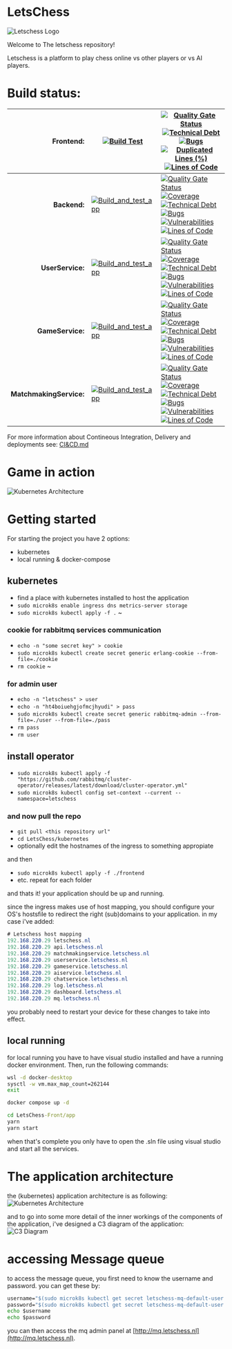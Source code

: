 # LetsChess
![Letschess Logo](./docs/logo-letschess.png)

Welcome to The letschess repository!

Letschess is a platform to play chess online vs other players or vs AI players.

# Build status:
|**Frontend:**|[![Build Test](https://github.com/LuukEbenau/LetsChess-Front/actions/workflows/build-test.yml/badge.svg)](https://github.com/LuukEbenau/LetsChess-Front/actions/workflows/build-test.yml)|[![Quality Gate Status](https://sonarcloud.io/api/project_badges/measure?project=LuukEbenau_LetsChess-Front&metric=alert_status)](https://sonarcloud.io/dashboard?id=LuukEbenau_LetsChess-Front)[![Technical Debt](https://sonarcloud.io/api/project_badges/measure?project=LuukEbenau_LetsChess-Front&metric=sqale_index)](https://sonarcloud.io/dashboard?id=LuukEbenau_LetsChess-Front)[![Bugs](https://sonarcloud.io/api/project_badges/measure?project=LuukEbenau_LetsChess-Front&metric=bugs)](https://sonarcloud.io/dashboard?id=LuukEbenau_LetsChess-Front)[![Duplicated Lines (%)](https://sonarcloud.io/api/project_badges/measure?project=LuukEbenau_LetsChess-Front&metric=duplicated_lines_density)](https://sonarcloud.io/dashboard?id=LuukEbenau_LetsChess-Front)[![Lines of Code](https://sonarcloud.io/api/project_badges/measure?project=LuukEbenau_LetsChess-Front&metric=ncloc)](https://sonarcloud.io/dashboard?id=LuukEbenau_LetsChess-Front)|
|--:|---|---|
|**Backend:**|[![Build_and_test_app](https://github.com/LuukEbenau/LetsChess-Backend/actions/workflows/build%20and%20test.yml/badge.svg)](https://github.com/LuukEbenau/LetsChess-Backend/actions/workflows/build%20and%20test.yml)|[![Quality Gate Status](https://sonarcloud.io/api/project_badges/measure?project=LuukEbenau_LetsChess-Backend&metric=alert_status)](https://sonarcloud.io/dashboard?id=LuukEbenau_LetsChess-Backend)[![Coverage](https://sonarcloud.io/api/project_badges/measure?project=LuukEbenau_LetsChess-Backend&metric=coverage)](https://sonarcloud.io/dashboard?id=LuukEbenau_LetsChess-Backend)[![Technical Debt](https://sonarcloud.io/api/project_badges/measure?project=LuukEbenau_LetsChess-Backend&metric=sqale_index)](https://sonarcloud.io/dashboard?id=LuukEbenau_LetsChess-Backend)[![Bugs](https://sonarcloud.io/api/project_badges/measure?project=LuukEbenau_LetsChess-Backend&metric=bugs)](https://sonarcloud.io/dashboard?id=LuukEbenau_LetsChess-Backend)[![Vulnerabilities](https://sonarcloud.io/api/project_badges/measure?project=LuukEbenau_LetsChess-Backend&metric=vulnerabilities)](https://sonarcloud.io/dashboard?id=LuukEbenau_LetsChess-Backend)[![Lines of Code](https://sonarcloud.io/api/project_badges/measure?project=LuukEbenau_LetsChess-Backend&metric=ncloc)](https://sonarcloud.io/dashboard?id=LuukEbenau_LetsChess-Backend)|
|**UserService:**|[![Build_and_test_app](https://github.com/LuukEbenau/LetsChess-UserService/actions/workflows/build%20and%20test.yml/badge.svg)](https://github.com/LuukEbenau/LetsChess-UserService/actions/workflows/build%20and%20test.yml)|[![Quality Gate Status](https://sonarcloud.io/api/project_badges/measure?project=LuukEbenau_LetsChess-UserService&metric=alert_status)](https://sonarcloud.io/dashboard?id=LuukEbenau_LetsChess-UserService) [![Coverage](https://sonarcloud.io/api/project_badges/measure?project=LuukEbenau_LetsChess-UserService&metric=coverage)](https://sonarcloud.io/dashboard?id=LuukEbenau_LetsChess-UserService)[![Technical Debt](https://sonarcloud.io/api/project_badges/measure?project=LuukEbenau_LetsChess-UserService&metric=sqale_index)](https://sonarcloud.io/dashboard?id=LuukEbenau_LetsChess-UserService)[![Bugs](https://sonarcloud.io/api/project_badges/measure?project=LuukEbenau_LetsChess-UserService&metric=bugs)](https://sonarcloud.io/dashboard?id=LuukEbenau_LetsChess-UserService)[![Vulnerabilities](https://sonarcloud.io/api/project_badges/measure?project=LuukEbenau_LetsChess-UserService&metric=vulnerabilities)](https://sonarcloud.io/dashboard?id=LuukEbenau_LetsChess-UserService)[![Lines of Code](https://sonarcloud.io/api/project_badges/measure?project=LuukEbenau_LetsChess-UserService&metric=ncloc)](https://sonarcloud.io/dashboard?id=LuukEbenau_LetsChess-UserService)|
|**GameService:**|[![Build_and_test_app](https://github.com/LuukEbenau/LetsChess-GameService/actions/workflows/build%20and%20test.yml/badge.svg)](https://github.com/LuukEbenau/LetsChess-GameService/actions/workflows/build%20and%20test.yml)|[![Quality Gate Status](https://sonarcloud.io/api/project_badges/measure?project=LuukEbenau_LetsChess-GameService&metric=alert_status)](https://sonarcloud.io/dashboard?id=LuukEbenau_LetsChess-GameService)[![Coverage](https://sonarcloud.io/api/project_badges/measure?project=LuukEbenau_LetsChess-GameService&metric=coverage)](https://sonarcloud.io/dashboard?id=LuukEbenau_LetsChess-GameService)[![Technical Debt](https://sonarcloud.io/api/project_badges/measure?project=LuukEbenau_LetsChess-GameService&metric=sqale_index)](https://sonarcloud.io/dashboard?id=LuukEbenau_LetsChess-GameService)[![Bugs](https://sonarcloud.io/api/project_badges/measure?project=LuukEbenau_LetsChess-GameService&metric=bugs)](https://sonarcloud.io/dashboard?id=LuukEbenau_LetsChess-GameService)[![Vulnerabilities](https://sonarcloud.io/api/project_badges/measure?project=LuukEbenau_LetsChess-GameService&metric=vulnerabilities)](https://sonarcloud.io/dashboard?id=LuukEbenau_LetsChess-GameService)[![Lines of Code](https://sonarcloud.io/api/project_badges/measure?project=LuukEbenau_LetsChess-GameService&metric=ncloc)](https://sonarcloud.io/dashboard?id=LuukEbenau_LetsChess-GameService)|
|**MatchmakingService:**|[![Build_and_test_app](https://github.com/LuukEbenau/LetsChess-MatchmakingService/actions/workflows/build%20and%20test.yml/badge.svg)](https://github.com/LuukEbenau/LetsChess-MatchmakingService/actions/workflows/build%20and%20test.yml)|[![Quality Gate Status](https://sonarcloud.io/api/project_badges/measure?project=LuukEbenau_LetsChess-MatchmakingService&metric=alert_status)](https://sonarcloud.io/dashboard?id=LuukEbenau_LetsChess-MatchmakingService)[![Coverage](https://sonarcloud.io/api/project_badges/measure?project=LuukEbenau_LetsChess-MatchmakingService&metric=coverage)](https://sonarcloud.io/dashboard?id=LuukEbenau_LetsChess-MatchmakingService)[![Technical Debt](https://sonarcloud.io/api/project_badges/measure?project=LuukEbenau_LetsChess-MatchmakingService&metric=sqale_index)](https://sonarcloud.io/dashboard?id=LuukEbenau_LetsChess-MatchmakingService)[![Bugs](https://sonarcloud.io/api/project_badges/measure?project=LuukEbenau_LetsChess-MatchmakingService&metric=bugs)](https://sonarcloud.io/dashboard?id=LuukEbenau_LetsChess-MatchmakingService)[![Vulnerabilities](https://sonarcloud.io/api/project_badges/measure?project=LuukEbenau_LetsChess-MatchmakingService&metric=vulnerabilities)](https://sonarcloud.io/dashboard?id=LuukEbenau_LetsChess-MatchmakingService)[![Lines of Code](https://sonarcloud.io/api/project_badges/measure?project=LuukEbenau_LetsChess-MatchmakingService&metric=ncloc)](https://sonarcloud.io/dashboard?id=LuukEbenau_LetsChess-MatchmakingService)|

For more information about Contineous Integration, Delivery and deployments see: [CI&CD.md](./docs/CI&CD.md)

# Game in action
![Kubernetes Architecture](./docs/game.png)

# Getting started
For starting the project you have 2 options:
- kubernetes
- local running & docker-compose

## kubernetes
- find a place with kubernetes installed to host the application
- ```sudo microk8s enable ingress dns metrics-server storage```
- ```sudo microk8s kubectl apply -f .```
~
### cookie for rabbitmq services communication
- ```echo -n "some secret key" > cookie```
- ```sudo microk8s kubectl create secret generic erlang-cookie --from-file=./cookie```
- ```rm cookie```
~
### for admin user
- ```echo -n "letschess" > user```
- ```echo -n "ht4boiuehgjofmcjhyudi" > pass```
- ```sudo microk8s kubectl create secret generic rabbitmq-admin --from-file=./user --from-file=./pass```
- ```rm pass```
- ```rm user```
## install operator
- ```sudo microk8s kubectl apply -f "https://github.com/rabbitmq/cluster-operator/releases/latest/download/cluster-operator.yml"```
- ```sudo microk8s kubectl config set-context --current --namespace=letschess```

### and now pull the repo
- ```git pull <this repository url"```
- ```cd LetsChess/kubernetes```
- optionally edit the hostnames of the ingress to something appropiate 

and then
- ```sudo microk8s kubectl apply -f ./frontend```
- etc. repeat for each folder

and thats it! your application should be up and running.

since the ingress makes use of host mapping, you should configure your OS's hostsfile to redirect the right (sub)domains to your application. 
in my case i've added:
```cs
# Letschess host mapping
192.168.220.29 letschess.nl
192.168.220.29 api.letschess.nl
192.168.220.29 matchmakingservice.letschess.nl
192.168.220.29 userservice.letschess.nl
192.168.220.29 gameservice.letschess.nl
192.168.220.29 aiservice.letschess.nl
192.168.220.29 chatservice.letschess.nl
192.168.220.29 log.letschess.nl
192.168.220.29 dashboard.letschess.nl
192.168.220.29 mq.letschess.nl
```
you probably need to restart your device for these changes to take into effect.

## local running
for local running you have to have visual studio installed and have a running docker environment.
Then, run the following commands:
```cmd
wsl -d docker-desktop
sysctl -w vm.max_map_count=262144
exit

docker compose up -d

cd LetsChess-Front/app
yarn
yarn start
```
when that's complete you only have to open the .sln file using visual studio and start all the services.

# The application architecture
the (kubernetes) application architecture is as following:
![Kubernetes Architecture](./docs/k8s-diagram.png)

and to go into some more detail of the inner workings of the components of the application, i've designed a C3 diagram of the application:
![C3 Diagram](docs/c3-diagram.png)

# accessing Message queue
to access the message queue, you first need to know the username and password.
you can get these by:
```cmd
username="$(sudo microk8s kubectl get secret letschess-mq-default-user -o jsonpath='{.data.username}' | base64 --decode)"
password="$(sudo microk8s kubectl get secret letschess-mq-default-user -o jsonpath='{.data.password}' | base64 --decode)"
echo $username
echo $password
```
you can then access the mq admin panel at [http://mq.letschess.nl](http://mq.letschess.nl).
